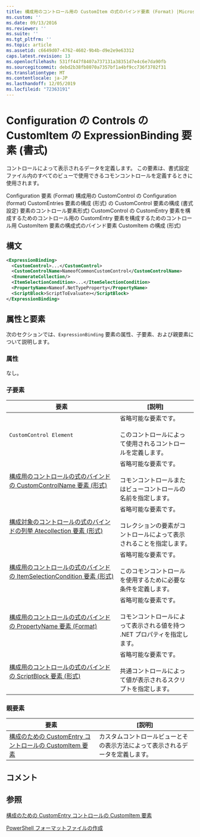 ```yaml
---
title: 構成用のコントロール用の CustomItem の式のバインド要素 (Format) |Microsoft Docs
ms.custom: ''
ms.date: 09/13/2016
ms.reviewer: ''
ms.suite: ''
ms.tgt_pltfrm: ''
ms.topic: article
ms.assetid: c6649d07-4762-4602-9b4b-d9e2e9e63312
caps.latest.revision: 13
ms.openlocfilehash: 531ff447f8407a737131a38351d7e4c6e7da90fb
ms.sourcegitcommit: debd2b38fb8070a7357bf1a4bf9cc736f3702f31
ms.translationtype: MT
ms.contentlocale: ja-JP
ms.lasthandoff: 12/05/2019
ms.locfileid: "72363191"
---
```

# <a name="expressionbinding-element-for-customitem-for-controls-for-configuration-format"></a>Configuration の Controls の CustomItem の ExpressionBinding 要素 (書式)

コントロールによって表示されるデータを定義します。 この要素は、書式設定ファイル内のすべてのビューで使用できるコモンコントロールを定義するときに使用されます。

Configuration 要素 (Format) 構成用の CustomControl の Configuration (format) CustomEntries 要素の構成 (形式) の CustomControl 要素の構成 (書式設定) 要素のコントロール要素形式) CustomControl の CustomEntry 要素を構成するためのコントロール用の CustomEntry 要素を構成するためのコントロール用 CustomItem 要素の構成式のバインド要素 CustomItem の構成 (形式)

## <a name="syntax"></a>構文

```xml
<ExpressionBinding>
  <CustomControl>...</CustomControl>
  <CustomControlName>NameofCommonCustomControl</CustomControlName>
  <EnumerateCollection/>
  <ItemSelectionCondition>...</ItemSelectionCondition>
  <PropertyName>Nameof.NetTypeProperty</PropertyName>
  <ScriptBlock>ScriptToEvaluate></ScriptBlock>
</ExpressionBinding>
```

## <a name="attributes-and-elements"></a>属性と要素

次のセクションでは、`ExpressionBinding` 要素の属性、子要素、および親要素について説明します。

### <a name="attributes"></a>属性

なし。

### <a name="child-elements"></a>子要素

|要素|[説明]|
|-------------|-----------------|
|`CustomControl Element`|省略可能な要素です。<br /><br /> このコントロールによって使用されるコントロールを定義します。|
|[構成用のコントロールの式のバインドの CustomControlName 要素 (形式)](./customcontrolname-element-for-expressionbinding-for-controls-for-configuration-format.md)|省略可能な要素です。<br /><br /> コモンコントロールまたはビューコントロールの名前を指定します。|
|[構成対象のコントロールの式のバインドの列挙 Atecollection 要素 (形式)](./enumeratecollection-element-for-expressionbinding-for-controls-for-configuration-format.md)|省略可能な要素です。<br /><br /> コレクションの要素がコントロールによって表示されることを指定します。|
|[構成用のコントロールの式のバインドの ItemSelectionCondition 要素 (形式)](./itemselectioncondition-element-for-expressionbinding-for-controls-for-configuration-format.md)|省略可能な要素です。<br /><br /> このコモンコントロールを使用するために必要な条件を定義します。|
|[構成用のコントロールの式のバインドの PropertyName 要素 (Format)](./propertyname-element-for-expressionbinding-for-controls-for-configuration-format.md)|省略可能な要素です。<br /><br /> コモンコントロールによって表示される値を持つ .NET プロパティを指定します。|
|[構成用のコントロールの式のバインドの ScriptBlock 要素 (形式)](./scriptblock-element-for-expressionbinding-for-controls-for-configuration-format.md)|省略可能な要素です。<br /><br /> 共通コントロールによって値が表示されるスクリプトを指定します。|

### <a name="parent-elements"></a>親要素

|要素|[説明]|
|-------------|-----------------|
|[構成のための CustomEntry コントロールの CustomItem 要素](./customitem-element-for-customentry-for-controls-for-configuration-format.md)|カスタムコントロールビューとその表示方法によって表示されるデータを定義します。|

## <a name="remarks"></a>コメント

## <a name="see-also"></a>参照

[構成のための CustomEntry コントロールの CustomItem 要素](./customitem-element-for-customentry-for-controls-for-configuration-format.md)

[PowerShell フォーマットファイルの作成](./writing-a-powershell-formatting-file.md)
